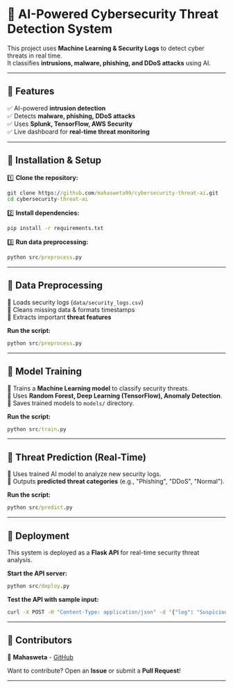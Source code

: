 # 🚀 AI-Powered Cybersecurity Threat Detection System

This project uses **Machine Learning & Security Logs** to detect cyber threats in real time.  
It classifies **intrusions, malware, phishing, and DDoS attacks** using AI.

---

## 🔹 Features
✅ AI-powered **intrusion detection**  
✅ Detects **malware, phishing, DDoS attacks**  
✅ Uses **Splunk, TensorFlow, AWS Security**  
✅ Live dashboard for **real-time threat monitoring**  

---

## 🔹 Installation & Setup
1️⃣ **Clone the repository:**
   ```cmd
   git clone https://github.com/mahasweta99/cybersecurity-threat-ai.git
   cd cybersecurity-threat-ai
   ```

2️⃣ **Install dependencies:**
   ```cmd
   pip install -r requirements.txt
   ```

3️⃣ **Run data preprocessing:**
   ```cmd
   python src/preprocess.py
   ```

---

## 🔹 Data Preprocessing
🔹 Loads security logs (`data/security_logs.csv`)  
🔹 Cleans missing data & formats timestamps  
🔹 Extracts important **threat features**  

**Run the script:**
```cmd
python src/preprocess.py
```

---

## 🔹 Model Training
🔹 Trains a **Machine Learning model** to classify security threats.  
🔹 Uses **Random Forest, Deep Learning (TensorFlow), Anomaly Detection**.  
🔹 Saves trained models to `models/` directory.  

**Run the script:**
```cmd
python src/train.py
```

---

## 🔹 Threat Prediction (Real-Time)
🔹 Uses trained AI model to analyze new security logs.  
🔹 Outputs **predicted threat categories** (e.g., "Phishing", "DDoS", "Normal").  

**Run the script:**
```cmd
python src/predict.py
```

---

## 🔹 Deployment
This system is deployed as a **Flask API** for real-time security threat analysis.  

**Start the API server:**
```cmd
python src/deploy.py
```

**Test the API with sample input:**
```cmd
curl -X POST -H "Content-Type: application/json" -d '{"log": "Suspicious login attempt detected"}' http://localhost:5000/predict
```

---

## 🔹 Contributors
🚀 **Mahasweta** - [GitHub](https://github.com/mahaswetaroy1)    

Want to contribute? Open an **Issue** or submit a **Pull Request**!  

---





